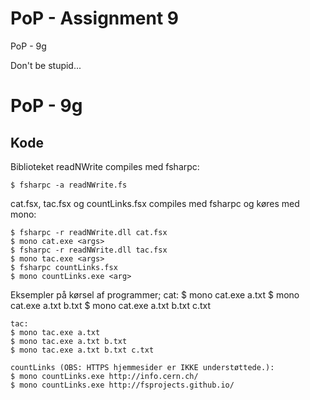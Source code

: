 # PoP - Assignment 9
PoP - 9g

Don't be stupid...

# PoP - 9g


## Kode


Biblioteket readNWrite compiles med fsharpc:

	$ fsharpc -a readNWrite.fs



cat.fsx, tac.fsx og countLinks.fsx compiles med fsharpc og køres med mono:

	$ fsharpc -r readNWrite.dll cat.fsx
	$ mono cat.exe <args>
	$ fsharpc -r readNWrite.dll tac.fsx
	$ mono tac.exe <args>
	$ fsharpc countLinks.fsx
	$ mono countLinks.exe <arg>



Eksempler på kørsel af programmer;
	cat:
	$ mono cat.exe a.txt
	$ mono cat.exe a.txt b.txt
	$ mono cat.exe a.txt b.txt c.txt
	
	tac:
	$ mono tac.exe a.txt
	$ mono tac.exe a.txt b.txt
	$ mono tac.exe a.txt b.txt c.txt
	
	countLinks (OBS: HTTPS hjemmesider er IKKE understøttede.):
	$ mono countLinks.exe http://info.cern.ch/
	$ mono countLinks.exe http://fsprojects.github.io/
